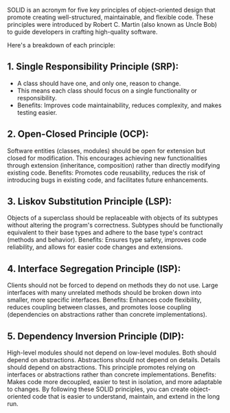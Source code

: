 SOLID is an acronym for five key principles of object-oriented design that promote creating well-structured, maintainable, and flexible code. These principles were introduced by Robert C. Martin (also known as Uncle Bob) to guide developers in crafting high-quality software.

Here's a breakdown of each principle:

## 1. Single Responsibility Principle (SRP):

- A class should have one, and only one, reason to change.
- This means each class should focus on a single functionality or responsibility.
- Benefits: Improves code maintainability, reduces complexity, and makes testing easier.
## 2. Open-Closed Principle (OCP):

Software entities (classes, modules) should be open for extension but closed for modification.
This encourages achieving new functionalities through extension (inheritance, composition) rather than directly modifying existing code.
Benefits: Promotes code reusability, reduces the risk of introducing bugs in existing code, and facilitates future enhancements.
## 3. Liskov Substitution Principle (LSP):

Objects of a superclass should be replaceable with objects of its subtypes without altering the program's correctness.
Subtypes should be functionally equivalent to their base types and adhere to the base type's contract (methods and behavior).
Benefits: Ensures type safety, improves code reliability, and allows for easier code changes and extensions.
## 4. Interface Segregation Principle (ISP):

Clients should not be forced to depend on methods they do not use.
Large interfaces with many unrelated methods should be broken down into smaller, more specific interfaces.
Benefits: Enhances code flexibility, reduces coupling between classes, and promotes loose coupling (dependencies on abstractions rather than concrete implementations).
## 5. Dependency Inversion Principle (DIP):

High-level modules should not depend on low-level modules. Both should depend on abstractions. Abstractions should not depend on details. Details should depend on abstractions.
This principle promotes relying on interfaces or abstractions rather than concrete implementations.
Benefits: Makes code more decoupled, easier to test in isolation, and more adaptable to changes.
By following these SOLID principles, you can create object-oriented code that is easier to understand, maintain, and extend in the long run.
